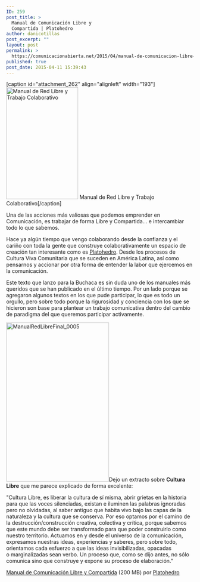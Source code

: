 ```yaml
---
ID: 259
post_title: >
  Manual de Comunicación Libre y
  Compartida | Platohedro
author: danicotillas
post_excerpt: ""
layout: post
permalink: >
  https://comunicacionabierta.net/2015/04/manual-de-comunicacion-libre-y-compartida-platohedro/
published: true
post_date: 2015-04-11 15:39:43
---
```

[caption id="attachment_262" align="alignleft" width="193"]<a href="https://www.comunicacionabierta.net/wp-content/uploads/2015/04/Manual_Red_Libre_CLC.png"><img class="size-medium wp-image-262" src="https://www.comunicacionabierta.net/wp-content/uploads/2015/04/Manual_Red_Libre_CLC-193x300.png" alt="Manual de Red Libre y Trabajo Colaborativo" width="193" height="300" /></a> Manual de Red Libre y Trabajo Colaborativo[/caption]

Una de las acciones más valiosas que podemos emprender en Comunicación, es trabajar de forma Libre y Compartida... e intercambiar todo lo que sabemos.

Hace ya algún tiempo que vengo colaborando desde la confianza y el cariño con toda la gente que construye colaborativamente un espacio de creación tan interesante como es <a title="Platohedro" href="https://platohedro.org/">Platohedro</a>. Desde los procesos de Cultura Viva Comunitaria que se suceden en América Latina, así como pensarnos y accionar por otra forma de entender la labor que ejercemos en la comunicación.

Este texto que lanzo para la Buchaca es sin duda uno de los manuales más queridos que se han publicado en el último tiempo. Por un lado porque se agregaron algunos textos en los que pude participar, lo que es todo un orgullo, pero sobre todo porque la rigurosidad y conciencia con los que se hicieron son base para plantear un trabajo comunicativa dentro del cambio de paradigma del que queremos participar activamente.

<a href="https://es.scribd.com/doc/237928777/Manual-de-Red-Libre-y-trabajo-colaborativo"><img class=" wp-image-275  alignright" src="https://www.comunicacionabierta.net/wp-content/uploads/2015/04/ManualRedLibreFinal_0005.jpg" alt="ManualRedLibreFinal_0005" width="276" height="426" /></a>Dejo un extracto sobre <strong>Cultura Libre</strong> que me parece explicado de forma excelente:
<p class="p1">"Cultura Libre, es liberar la cultura de sí misma, abrir grietas en la historia para que las voces silenciadas, existan e iluminen las palabras ignoradas pero no olvidadas, al saber antiguo que habita vivo bajo las capas de la naturaleza y la cultura que se conserva. Por eso optamos por el camino de la destrucción/construcción creativa, colectiva y crítica, porque sabemos que este mundo debe ser transformado para que poder construirlo como nuestro territorio. Actuamos en y desde el universo de la comunicación, expresamos nuestras ideas, experiencias y saberes, pero sobre todo, orientamos cada esfuerzo a que las ideas invisibilizadas, opacadas o marginalizadas sean verbo. Un proceso que, como se dijo antes, no sólo comunica sino que construye y expone su proceso de elaboración."</p>
<a title="View Manual de Red Libre y trabajo colaborativo on Scribd" href="https://es.scribd.com/doc/237928777/Manual-de-Red-Libre-y-trabajo-colaborativo">Manual de Comunicación Libre y Compartida</a> (200 MB) por <a title="Platohedro" href="https://platohedro.org/">Platohedro</a>

&nbsp;